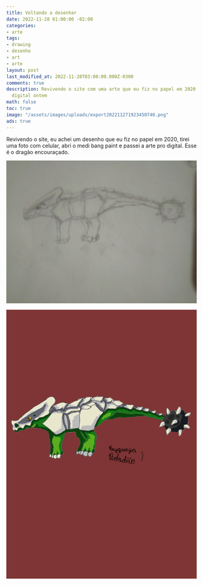 ```yaml
---
title: Voltando a desenhar
date: 2022-11-28 01:00:00 -02:00
categories:
- arte
tags:
- drawing
- desenho
- art
- arte
layout: post
last_modified_at: 2022-11-28T03:00:00.000Z-0300
comments: true
description: Revivendo o site com uma arte que eu fiz no papel em 2020 e passei pro
  digital ontem
math: false
toc: true
image: "/assets/images/uploads/export202211271923450740.png"
ads: true
---
```


Revivendo o site, eu achei um desenho que eu fiz no papel em 2020, tirei uma foto com celular, abri o medi bang paint e passei a arte pro digital. Esse é o dragão encouraçado.

![Desenho original](/assets/images/uploads/img_20200601_200627.jpg "Full HD")

![Digital](/assets/images/uploads/export202211271923450740.png "Que anatomia ferrada")
